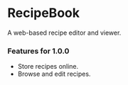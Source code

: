# RecipeBook
A web-based recipe editor and viewer.

### Features for 1.0.0
- Store recipes online.
- Browse and edit recipes.
